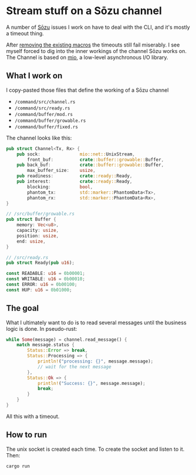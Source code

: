 # Stream stuff on a Sōzu channel

A number of [Sōzu](https://github.com/sozu-proxy/sozu) issues I work on have to deal with the CLI, and it's mostly a timeout thing.

After [removing the existing macros](https://github.com/sozu-proxy/sozu/pull/724) the timeouts still fail miserably.
I see myself forced to dig into the inner workings of the channel Sōzu works on.
The Channel is based on [mio](https://crates.io/crates/mio), a low-level asynchronous I/O library.

## What I work on

I copy-pasted those files that define the working of a Sōzu channel

-   `/command/src/channel.rs`
-   `/command/src/ready.rs`
-   `/command/buffer/mod.rs`
-   `/command/buffer/growable.rs`
-   `/command/buffer/fixed.rs`

The channel looks like this:

```rust
pub struct Channel<Tx, Rx> {
    pub sock:               mio::net::UnixStream,
        front_buf:          crate::buffer::growable::Buffer,
    pub back_buf:           crate::buffer::growable::Buffer,
        max_buffer_size:    usize,
    pub readiness:          crate::ready::Ready,
    pub interest:           crate::ready::Ready,
        blocking:           bool,
        phantom_tx:         std::marker::PhantomData<Tx>,
        phantom_rx:         std::marker::PhantomData<Rx>,
}

// /src/buffer/growable.rs
pub struct Buffer {
    memory: Vec<u8>,
    capacity: usize,
    position: usize,
    end: usize,
}

// /src/ready.rs
pub struct Ready(pub u16);

const READABLE: u16 = 0b00001;
const WRITABLE: u16 = 0b00010;
const ERROR: u16 = 0b00100;
const HUP: u16 = 0b01000;
```

## The goal

What I ultimately want to do is to read several messages until the business logic is done.
In pseudo-rust:

```rust
while Some(message) = channel.read_message() {
    match message.status {
        Status::Error => break,
        Status::Processing => {
            println!("processing: {}", message.message);
            // wait for the next message
        },
        Status::Ok => {
            println!("Success: {}", message.message);
            break;
        }
    }
}
```

All this with a timeout.

## How to run

The unix socket is created each time. To create the socket and listen to it. Then:

    cargo run
